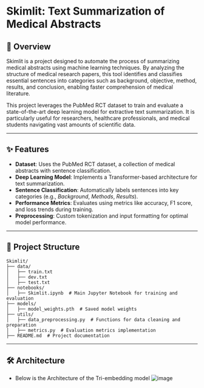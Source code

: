# Skimlit: Text Summarization of Medical Abstracts

## 📜 Overview

Skimlit is a project designed to automate the process of summarizing medical abstracts using machine learning techniques. By analyzing the structure of medical research papers, this tool identifies and classifies essential sentences into categories such as background, objective, method, results, and conclusion, enabling faster comprehension of medical literature.

This project leverages the PubMed RCT dataset to train and evaluate a state-of-the-art deep learning model for extractive text summarization. It is particularly useful for researchers, healthcare professionals, and medical students navigating vast amounts of scientific data.

---

## ✨ Features

- **Dataset**: Uses the PubMed RCT dataset, a collection of medical abstracts with sentence classification.
- **Deep Learning Model**: Implements a Transformer-based architecture for text summarization.
- **Sentence Classification**: Automatically labels sentences into key categories (e.g., *Background*, *Methods*, *Results*).
- **Performance Metrics**: Evaluates using metrics like accuracy, F1 score, and loss trends during training.
- **Preprocessing**: Custom tokenization and input formatting for optimal model performance.

---

## 📂 Project Structure

```plaintext
Skimlit/
├── data/
│   ├── train.txt
│   ├── dev.txt
│   ├── test.txt
├── notebooks/
│   ├── Skimlit.ipynb  # Main Jupyter Notebook for training and evaluation
├── models/
│   ├── model_weights.pth  # Saved model weights
├── utils/
│   ├── data_preprocessing.py  # Functions for data cleaning and preparation
│   ├── metrics.py  # Evaluation metrics implementation
├── README.md  # Project documentation
```
---

## 🛠 Architecture
- Below is the Architecture  of the Tri-embedding model
![image](https://github.com/user-attachments/assets/372fde97-fae1-4796-946d-06171f0f8d99)

